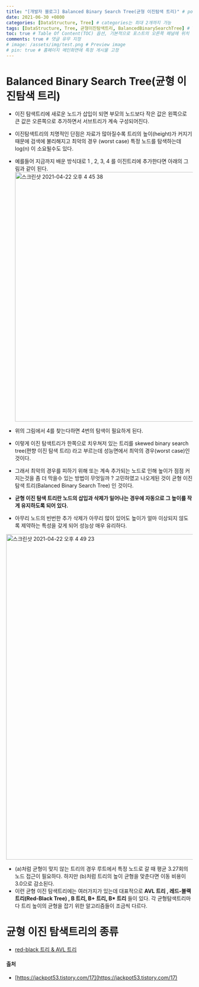 ```yaml
---
title: "[개발자 블로그] Balanced Binary Search Tree(균형 이진탐색 트리)" # post의 layout이 기본적으로 post로 설정되어있어서 Front Matter에 따로 layout변수를 만들어 주지 않아도 됨
date: 2021-06-30 +0800
categories: [DataStructure, Tree] # categories는 최대 2개까지 가능
tags: [DataStructure, Tree, 균형이진탐색트리, BalancedBinarySearchTree] # TAG는 반드시 소문자로 이루어져야함, 0~무한개까지 지정 가능
toc: true # Table Of Content(TOC) 옵션, 기본적으로 포스트의 오른쪽 패널에 위치
comments: true # 댓글 유무 지정
# image: /assets/img/test.png # Preview image
# pin: true # 홈페이지 메인화면에 특정 게시물 고정
---
```


# Balanced Binary Search Tree(균형 이진탐색 트리)
- 이진 탐색트리에 새로운 노드가 삽입이 되면 부모의 노드보다 작은 값은 왼쪽으로 큰 값은 오른쪽으로 추가하면서 서브트리가 계속 구성되어진다.
- 이진탐색트리의 치명적인 단점은 자료가 많아질수록 트리의 높이(height)가 커지기 때문에 검색에 불리해지고 최악의 경우 (worst case) 특정 노드를 탐색하는데 log(n) 이 소요될수도 있다.<br>

- 예를들어 지금까지 배운 방식대로 1 , 2, 3, 4 를 이진트리에 추가한다면 아래의 그림과 같이 된다.<br>
<img width="674" alt="스크린샷 2021-04-22 오후 4 45 38" src="https://user-images.githubusercontent.com/44339530/115676051-2c5c6880-a38a-11eb-8b9e-f3e1b208d616.png"><br>

- 위의 그림에서 4를 찾는다하면 4번의 탐색이 필요하게 된다.
- 이렇게 이진 탐색트리가 한쪽으로 치우쳐저 있는 트리를 skewed binary search tree(편향 이진 탐색 트리) 라고 부르는데 성능면에서 최악의 경우(worst case)인 것이다.
- 그래서 최악의 경우를 피하기 위해 또는 계속 추가되는 노드로 인해 높이가 점점 커지는것을 좀 더 막을수 있는 방법이 무엇일까 ? 고민하였고 나오게된 것이 균형 이진 탐색 트리(Balanced Binary Search Tree) 인 것이다.
- <b>균형 이진 탐색 트리란 노드의 삽입과 삭제가 일어나는 경우에 자동으로 그 높이를 작게 유지하도록 되어 있다.</b>
- 아무리 노드의 빈번한 추가 삭제가 아무리 많이 있어도 높이가 얼마 이상되지 않도록 제약하는 특성을 갖게 되어 성능상 매우 유리하다.<br>

<img width="879" alt="스크린샷 2021-04-22 오후 4 49 23" src="https://user-images.githubusercontent.com/44339530/115676587-b1e01880-a38a-11eb-9f79-cc2ab891371f.png"><br>

- (a)처럼 균형이 맞지 않는 트리의 경우 루트에서 특정 노드로 갈 때 평균 3.27회의 노드 접근이 필요하다. 하지만 (b)처럼 트리의 높이 균형을 맞춘다면 이동 비용이 3.0으로 감소된다.
- 이런 균형 이진 탐색트리에는 여러가지가 있는데 대표적으로 <b>AVL 트리 , 레드-블랙트리(Red-Black Tree) , B 트리, B+ 트리, B* 트리</b> 들이 있다. 각 균형탐색트리마다 트리 높이의 균형을 잡기 위한 알고리즘들이 조금씩 다르다.

# 균형 이진 탐색트리의 종류
- [red-black 트리 & AVL 트리](https://github.com/jeonyoungho/TIL/blob/master/DataStructure/red-black%20%ED%8A%B8%EB%A6%AC%20%26%20AVL%20%ED%8A%B8%EB%A6%AC.md)

#### 출처
- [https://jackpot53.tistory.com/17](https://jackpot53.tistory.com/17)